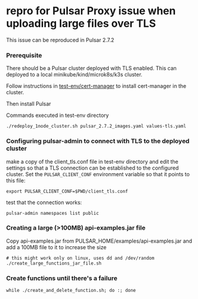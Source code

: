 # repro for Pulsar Proxy issue when uploading large files over TLS

This issue can be reproduced in Pulsar 2.7.2 

### Prerequisite

There should be a Pulsar cluster deployed with TLS enabled. This can deployed to a local minikube/kind/microk8s/k3s cluster.

Follow instructions in [test-env/cert-manager](../test-env/cert-manager) to install cert-manager in the cluster.

Then install Pulsar

Commands executed in test-env directory
```
./redeploy_1node_cluster.sh pulsar_2.7.2_images.yaml values-tls.yaml
```

### Configuring pulsar-admin to connect with TLS to the deployed cluster

make a copy of the client_tls.conf file in test-env directory and edit the settings so that a TLS connection can be established to the 
configured cluster. Set the `PULSAR_CLIENT_CONF` environment variable so that it points to this file:
```
export PULSAR_CLIENT_CONF=$PWD/client_tls.conf
```

test that the connection works:
```
pulsar-admin namespaces list public
```

### Creating a large (>100MB) api-examples.jar file


Copy api-examples.jar from PULSAR_HOME/examples/api-examples.jar and add a 100MB file to it to increase the size
```
# this might work only on linux, uses dd and /dev/random 
./create_large_functions_jar_file.sh
```

### Create functions until there's a failure

```
while ./create_and_delete_function.sh; do :; done
```


